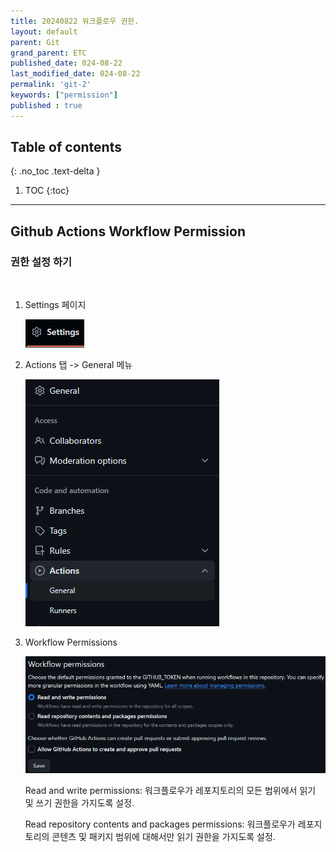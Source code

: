 ```yaml
---
title: 20240822 워크플로우 권한.
layout: default
parent: Git
grand_parent: ETC
published_date: 024-08-22
last_modified_date: 024-08-22
permalink: 'git-2'
keywords: ["permission"]
published : true
---
```

## Table of contents
{: .no_toc .text-delta }

1. TOC
{:toc}
---

<!-- 글의 제목은 ##
    나머지 큰 제목은 ###
    이후 나머지는 4개이상 -->

## Github Actions Workflow Permission

### 권한 설정 하기
<br>

1. Settings 페이지

    ![docs](/img/git-2.1.png)<br>

2. Actions 탭 -> General 메뉴

    ![docs](/img/git-2.2.png)<br>

3. Workflow Permissions

    ![docs](/img/git-2.3.png)<br>

    Read and write permissions: 워크플로우가 레포지토리의 모든 범위에서 읽기 및 쓰기 권한을 가지도록 설정.<br>
    
    Read repository contents and packages permissions: 워크플로우가 레포지토리의 콘텐츠 및 패키지 범위에 대해서만 읽기 권한을 가지도록 설정.